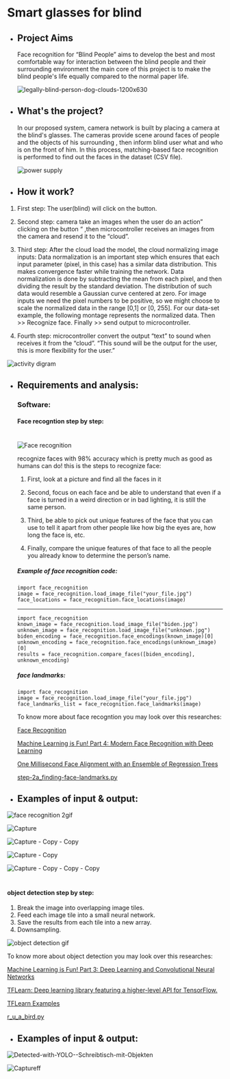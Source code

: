 # Smart glasses for blind

- ##  Project Aims

  Face recognition for “Blind People” aims to develop the best and most comfortable way for interaction between the blind people and their    surrounding environment the main core of this project is to make the blind people's life equally compared to the normal paper life.


  ![legally-blind-person-dog-clouds-1200x630](https://user-images.githubusercontent.com/37952915/59888573-9d1a4e80-93c8-11e9-8462-926b4f2a2111.jpg)


 




-  ## What's the project? 

    In our proposed system, camera network is built by placing a camera at the blind's glasses.
    The cameras provide scene around faces of people and the objects of his surrounding , then inform blind user what and who is on the front of him.
In this process, matching-based face recognition is performed to find out the faces in the dataset (CSV file).

   
   ![power supply](https://user-images.githubusercontent.com/37952915/59888392-ba9ae880-93c7-11e9-93a0-6c568809d9ce.PNG)
   
   
-  ##  How it work?

  1. First step: The user(blind) will click on the
  button.

   2. Second step: camera take an images when the user do an action” clicking on the button “ ,then microcontroller receives an images from the camera and resend it to the “cloud”.

   3. Third step: After the cloud load the model, the cloud normalizing image inputs: Data normalization is an important step which ensures that each input parameter (pixel, in this case) has a
similar data distribution. This makes convergence
faster while training the network. Data
normalization is done by subtracting the mean from
each pixel, and then dividing the result by the
standard deviation. The distribution of such data
would resemble a Gaussian curve centered at zero.
For image inputs we need the pixel numbers to be
positive, so we might choose to scale the normalized
data in the range [0,1] or [0, 255]. For our data-set
example, the following montage represents the
normalized data.
Then >> Recognize face.
Finally >> send output to microcontroller.

   4. Fourth step: microcontroller convert the output
“text” to sound when receives it from the “cloud”.
“This sound will be the output for the user, this is more
flexibility for the user.”

  ![activity digram](https://user-images.githubusercontent.com/37952915/60112020-54b7b380-976f-11e9-8a31-3f5b4dd34ee3.PNG)


- ## Requirements and analysis:

  ### Software:
   #### Face recogntion step by step: 
   #
   
  ![Face recognition](https://user-images.githubusercontent.com/37952915/59977764-aa585880-95d5-11e9-82aa-7b54c9871351.gif)

   recognize faces with 98% accuracy which is pretty much as good as humans can do!
   this is the steps to recognize face:
   
   1. First, look at a picture and find all the faces in it

   2. Second, focus on each face and be able to understand that even if a face is turned in a weird direction or in bad lighting, it is still the same person.

   3. Third, be able to pick out unique features of the face that you can use to tell it apart from other people like how big the eyes are, how long the face is, etc.

   4. Finally, compare the unique features of that face to all the people you already know to determine the person’s name.
    
    
    ##### Example of face recognition code: 

      import face_recognition
      image = face_recognition.load_image_file("your_file.jpg")
      face_locations = face_recognition.face_locations(image)  
  
   ----------
   
      import face_recognition
      known_image = face_recognition.load_image_file("biden.jpg")
      unknown_image = face_recognition.load_image_file("unknown.jpg")
      biden_encoding = face_recognition.face_encodings(known_image)[0]
      unknown_encoding = face_recognition.face_encodings(unknown_image)[0]
      results = face_recognition.compare_faces([biden_encoding], unknown_encoding)

    ##### face landmarks:
      import face_recognition
      image = face_recognition.load_image_file("your_file.jpg")
      face_landmarks_list = face_recognition.face_landmarks(image)


   To know more about face recogntion you may look over this researches:

    [Face Recognition](https://github.com/ageitgey/face_recognition#face-recognition)

    [Machine Learning is Fun! Part 4: Modern Face Recognition with Deep Learning](https://medium.com/@ageitgey/machine-learning-is-fun-part-4-modern-face-recognition-with-deep-learning-c3cffc121d78)

    [One Millisecond Face Alignment with an Ensemble of Regression Trees](http://www.csc.kth.se/~vahidk/papers/KazemiCVPR14.pdf)

    [step-2a_finding-face-landmarks.py](https://gist.github.com/ageitgey/ae340db3e493530d5e1f9c15292e5c74)


 -  ## Examples of input & output:
 
  ![face recognition 2gif](https://user-images.githubusercontent.com/37952915/59978079-d75a3a80-95d8-11e9-8828-cb56a16eb55d.gif)

 
 ![Capture](https://user-images.githubusercontent.com/37952915/59889655-a1953600-93cd-11e9-9c90-1d234e644e98.PNG)
 
 
 
 
 ![Capture - Copy - Copy](https://user-images.githubusercontent.com/37952915/59890497-744a8700-93d1-11e9-9904-b7432d53e9f9.PNG)




![Capture - Copy](https://user-images.githubusercontent.com/37952915/59890596-ea4eee00-93d1-11e9-9196-d5cbed844846.PNG)




![Capture - Copy - Copy - Copy](https://user-images.githubusercontent.com/37952915/59890622-094d8000-93d2-11e9-9922-d002296eee14.PNG)


   #
   #### object detection step by step:
   
   1. Break the image into overlapping image tiles.
   2. Feed each image tile into a small neural network.
   3. Save the results from each tile into a new array.
   4. Downsampling.
   
   ![object detection gif](https://user-images.githubusercontent.com/37952915/59979421-ff9d6580-95e7-11e9-9c3d-3edc4c2e1d18.gif)

   
   To know more about object detection you may look over this researches:
   
   [Machine Learning is Fun! Part 3: Deep Learning and Convolutional Neural Networks](https://medium.com/@ageitgey/machine-learning-is-fun-part-3-deep-learning-and-convolutional-neural-networks-f40359318721)
   
   [TFLearn: Deep learning library featuring a higher-level API for TensorFlow.](http://tflearn.org/)
   
   [TFLearn Examples](https://github.com/tflearn/tflearn/tree/master/examples#tflearn-examples)
   
   [r_u_a_bird.py](https://gist.github.com/ageitgey/a40dded08e82e59724c70da23786bbf0)
   
   
   
   -  ## Examples of input & output:
   
   
   
   ![Detected-with-YOLO--Schreibtisch-mit-Objekten](https://user-images.githubusercontent.com/37952915/59918978-8571b300-9426-11e9-83aa-8786873711fe.jpg)

   
   
   
   
      
![Captureff](https://user-images.githubusercontent.com/37952915/59920536-1f3b5f00-942b-11e9-8454-02c6dbe35d02.PNG)
      
      
  

